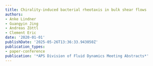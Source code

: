 ```yaml
---
title: Chirality-induced bacterial rheotaxis in bulk shear flows
authors:
- Anke Lindner
- Guangyin Jing
- Andreas Zöttl
- Clement Eric
date: '2020-01-01'
publishDate: '2025-05-26T13:36:33.943050Z'
publication_types:
- paper-conference
publication: '*APS Division of Fluid Dynamics Meeting Abstracts*'
---
```

